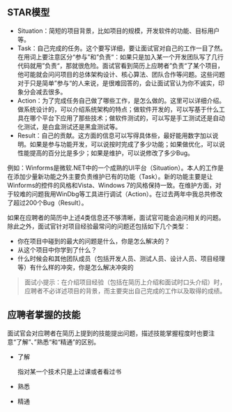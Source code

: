 ## STAR模型

* Situation：简短的项目背景，比如项目的规模，开发软件的功能、目标用户等。
* Task：自己完成的任务。这个要写详细，要让面试官对自己的工作一目了然。在用词上要注意区分“参与”和”负责“：如果只是加入某一个开发团队写了几行代码就用”负责“，那就很危险。面试官看到简历上应聘者”负责“了某个项目，他可能就会问问项目的总体架构设计、核心算法、团队合作等问题。这些问题对于只是简单”参与“的人来说，是很难回答的，会让面试官认为你不诚实，印象分会减去很多。
* Action：为了完成任务自己做了哪些工作，是怎么做的。这里可以详细介绍。做系统设计的，可以介绍系统架构的特点；做软件开发的，可以写基于什么工具在哪个平台下应用了那些技术；做软件测试的，可以写是手工测试还是自动化测试，是白盒测试还是黑盒测试等。
* Result：自己的贡献。这方面的信息可以写得具体些，最好能用数字加以说明。如果是参与功能开发，可以说按时完成了多少功能；如果做优化，可以说性能提高的百分比是多少；如果是维护，可以说修改了多少Bug。

例如：Winforms是微软.NET中的一个成熟的UI平台（Situation）。本人的工作是在添加少量新功能之外主要负责维护已有的功能（Task）。新的功能主要是让Winforms的控件的风格和Vista、Windows 7的风格保持一致。在维护方面，对于较难的问题我用WinDbg等工具进行调试（Action）。在过去两年中我总共修改了超过200个Bug（Result）。

如果在应聘者的简历中上述4类信息还不够清晰，面试官可能会追问相关的问题。除此之外，面试官针对项目经验最常问的问题还包括如下几个类型：

* 你在项目中碰到的最大的问题是什么，你是怎么解决的？
* 从这个项目中你学到了什么？
* 什么时候会和其他团队成员（包括开发人员、测试人员、设计人员、项目经理等）有什么样的冲突，你是怎么解决冲突的

> 面试小提示：在介绍项目经验（包括在简历上介绍和面试时口头介绍）时，应聘者不必详述项目的背景，而主要突出自己完成的工作以及取得的成绩。



## 应聘者掌握的技能

面试官会对应聘者在简历上提到的技能提出问题，描述技能掌握程度时也要注意“了解”、”熟悉“和“精通”的区别。

* 了解

  指对某一个技术只是上过课或者看过书

* 熟悉

* 精通